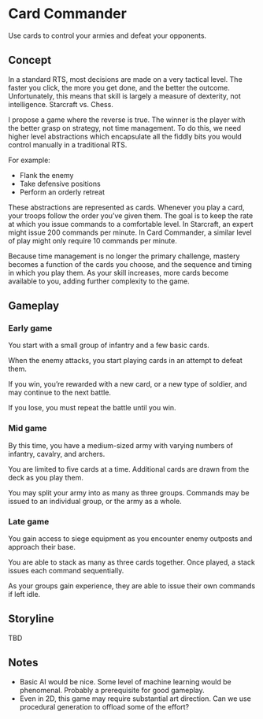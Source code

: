 # Card Commander

Use cards to control your armies and defeat your opponents.

## Concept

In a standard RTS, most decisions are made on a very tactical level. The faster you click, the more you get done, and the better the outcome. Unfortunately, this means that skill is largely a measure of dexterity, not intelligence. Starcraft vs. Chess.

I propose a game where the reverse is true. The winner is the player with the better grasp on strategy, not time management. To do this, we need higher level abstractions which encapsulate all the fiddly bits you would control manually in a traditional RTS.

For example:

* Flank the enemy
* Take defensive positions
* Perform an orderly retreat

These abstractions are represented as cards. Whenever you play a card, your troops follow the order you’ve given them. The goal is to keep the rate at which you issue commands to a comfortable level. In Starcraft, an expert might issue 200 commands per minute. In Card Commander, a similar level of play might only require 10 commands per minute.

Because time management is no longer the primary challenge, mastery becomes a function of the cards you choose, and the sequence and timing in which you play them. As your skill increases, more cards become available to you, adding further complexity to the game.

## Gameplay

### Early game

You start with a small group of infantry and a few basic cards.

When the enemy attacks, you start playing cards in an attempt to defeat them.

If you win, you’re rewarded with a new card, or a new type of soldier, and may continue to the next battle.

If you lose, you must repeat the battle until you win.

### Mid game

By this time, you have a medium-sized army with varying numbers of infantry, cavalry, and archers.

You are limited to five cards at a time. Additional cards are drawn from the deck as you play them.

You may split your army into as many as three groups. Commands may be issued to an individual group, or the army as a whole.

### Late game

You gain access to siege equipment as you encounter enemy outposts and approach their base.

You are able to stack as many as three cards together. Once played, a stack issues each command sequentially.

As your groups gain experience, they are able to issue their own commands if left idle.

## Storyline

TBD

## Notes

* Basic AI would be nice. Some level of machine learning would be phenomenal. Probably a prerequisite for good gameplay.
* Even in 2D, this game may require substantial art direction. Can we use procedural generation to offload some of the effort?
